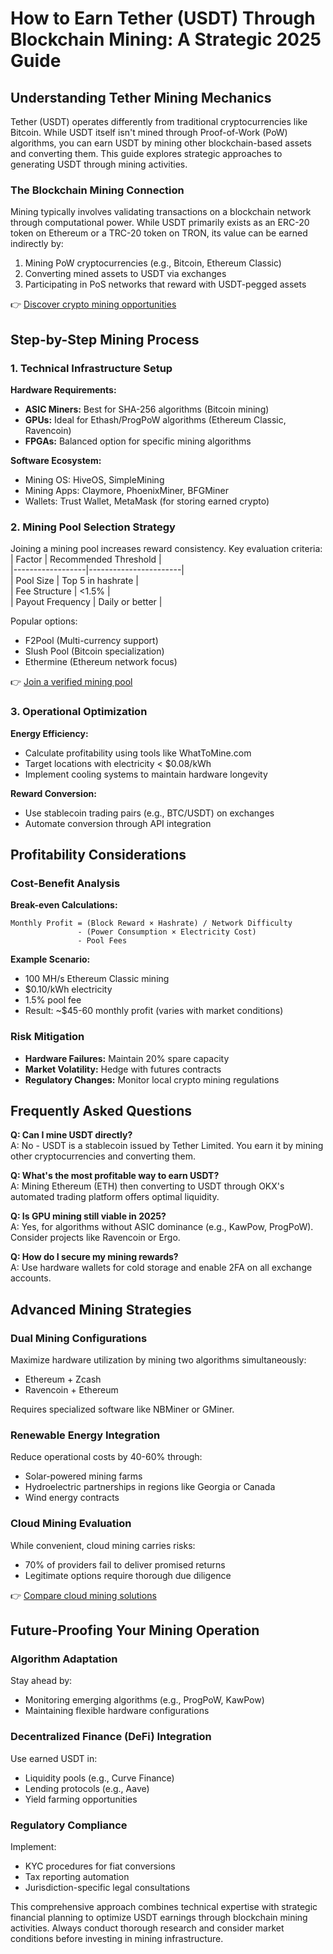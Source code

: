 # How to Earn Tether (USDT) Through Blockchain Mining: A Strategic 2025 Guide  

## Understanding Tether Mining Mechanics  

Tether (USDT) operates differently from traditional cryptocurrencies like Bitcoin. While USDT itself isn't mined through Proof-of-Work (PoW) algorithms, you can earn USDT by mining other blockchain-based assets and converting them. This guide explores strategic approaches to generating USDT through mining activities.  

### The Blockchain Mining Connection  

Mining typically involves validating transactions on a blockchain network through computational power. While USDT primarily exists as an ERC-20 token on Ethereum or a TRC-20 token on TRON, its value can be earned indirectly by:  
1. Mining PoW cryptocurrencies (e.g., Bitcoin, Ethereum Classic)  
2. Converting mined assets to USDT via exchanges  
3. Participating in PoS networks that reward with USDT-pegged assets  

👉 [Discover crypto mining opportunities](https://bit.ly/okx-bonus)  

## Step-by-Step Mining Process  

### 1. Technical Infrastructure Setup  

**Hardware Requirements:**  
- **ASIC Miners:** Best for SHA-256 algorithms (Bitcoin mining)  
- **GPUs:** Ideal for Ethash/ProgPoW algorithms (Ethereum Classic, Ravencoin)  
- **FPGAs:** Balanced option for specific mining algorithms  

**Software Ecosystem:**  
- Mining OS: HiveOS, SimpleMining  
- Mining Apps: Claymore, PhoenixMiner, BFGMiner  
- Wallets: Trust Wallet, MetaMask (for storing earned crypto)  

### 2. Mining Pool Selection Strategy  

Joining a mining pool increases reward consistency. Key evaluation criteria:  
| Factor          | Recommended Threshold |  
|------------------|-----------------------|  
| Pool Size        | Top 5 in hashrate     |  
| Fee Structure    | <1.5%                 |  
| Payout Frequency | Daily or better       |  

Popular options:  
- F2Pool (Multi-currency support)  
- Slush Pool (Bitcoin specialization)  
- Ethermine (Ethereum network focus)  

👉 [Join a verified mining pool](https://bit.ly/okx-bonus)  

### 3. Operational Optimization  

**Energy Efficiency:**  
- Calculate profitability using tools like WhatToMine.com  
- Target locations with electricity < $0.08/kWh  
- Implement cooling systems to maintain hardware longevity  

**Reward Conversion:**  
- Use stablecoin trading pairs (e.g., BTC/USDT) on exchanges  
- Automate conversion through API integration  

## Profitability Considerations  

### Cost-Benefit Analysis  

**Break-even Calculations:**  
```plaintext
Monthly Profit = (Block Reward × Hashrate) / Network Difficulty 
               - (Power Consumption × Electricity Cost)
               - Pool Fees
```  

**Example Scenario:**  
- 100 MH/s Ethereum Classic mining  
- $0.10/kWh electricity  
- 1.5% pool fee  
- Result: ~$45-60 monthly profit (varies with market conditions)  

### Risk Mitigation  

- **Hardware Failures:** Maintain 20% spare capacity  
- **Market Volatility:** Hedge with futures contracts  
- **Regulatory Changes:** Monitor local crypto mining regulations  

## Frequently Asked Questions  

**Q: Can I mine USDT directly?**  
A: No - USDT is a stablecoin issued by Tether Limited. You earn it by mining other cryptocurrencies and converting them.  

**Q: What's the most profitable way to earn USDT?**  
A: Mining Ethereum (ETH) then converting to USDT through OKX's automated trading platform offers optimal liquidity.  

**Q: Is GPU mining still viable in 2025?**  
A: Yes, for algorithms without ASIC dominance (e.g., KawPow, ProgPoW). Consider projects like Ravencoin or Ergo.  

**Q: How do I secure my mining rewards?**  
A: Use hardware wallets for cold storage and enable 2FA on all exchange accounts.  

## Advanced Mining Strategies  

### Dual Mining Configurations  

Maximize hardware utilization by mining two algorithms simultaneously:  
- Ethereum + Zcash  
- Ravencoin + Ethereum  

Requires specialized software like NBMiner or GMiner.  

### Renewable Energy Integration  

Reduce operational costs by 40-60% through:  
- Solar-powered mining farms  
- Hydroelectric partnerships in regions like Georgia or Canada  
- Wind energy contracts  

### Cloud Mining Evaluation  

While convenient, cloud mining carries risks:  
- 70% of providers fail to deliver promised returns  
- Legitimate options require thorough due diligence  

👉 [Compare cloud mining solutions](https://bit.ly/okx-bonus)  

## Future-Proofing Your Mining Operation  

### Algorithm Adaptation  

Stay ahead by:  
- Monitoring emerging algorithms (e.g., ProgPoW, KawPow)  
- Maintaining flexible hardware configurations  

### Decentralized Finance (DeFi) Integration  

Use earned USDT in:  
- Liquidity pools (e.g., Curve Finance)  
- Lending protocols (e.g., Aave)  
- Yield farming opportunities  

### Regulatory Compliance  

Implement:  
- KYC procedures for fiat conversions  
- Tax reporting automation  
- Jurisdiction-specific legal consultations  

This comprehensive approach combines technical expertise with strategic financial planning to optimize USDT earnings through blockchain mining activities. Always conduct thorough research and consider market conditions before investing in mining infrastructure.